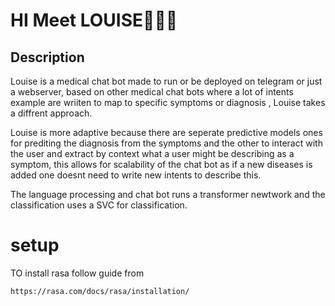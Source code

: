# HI Meet LOUISE👨🏾‍🎤

## Description
Louise is a medical chat bot made to run or be deployed on telegram or just a webserver,
based on other medical chat bots where a lot of intents example are wriiten to map to specific 
symptoms or diagnosis , Louise takes a diffrent approach.

Louise is more adaptive because there are seperate predictive models ones for prediting the 
diagnosis from the symptoms and the other to interact with the user and extract by context what 
a user might be describing as a symptom, this allows for scalability of the chat bot as if a new diseases is added one doesnt need to write new intents to describe this.

The language processing and chat bot runs a transformer newtwork and the classification uses a SVC for classification.


# setup
TO install rasa follow guide from
```
https://rasa.com/docs/rasa/installation/
```

